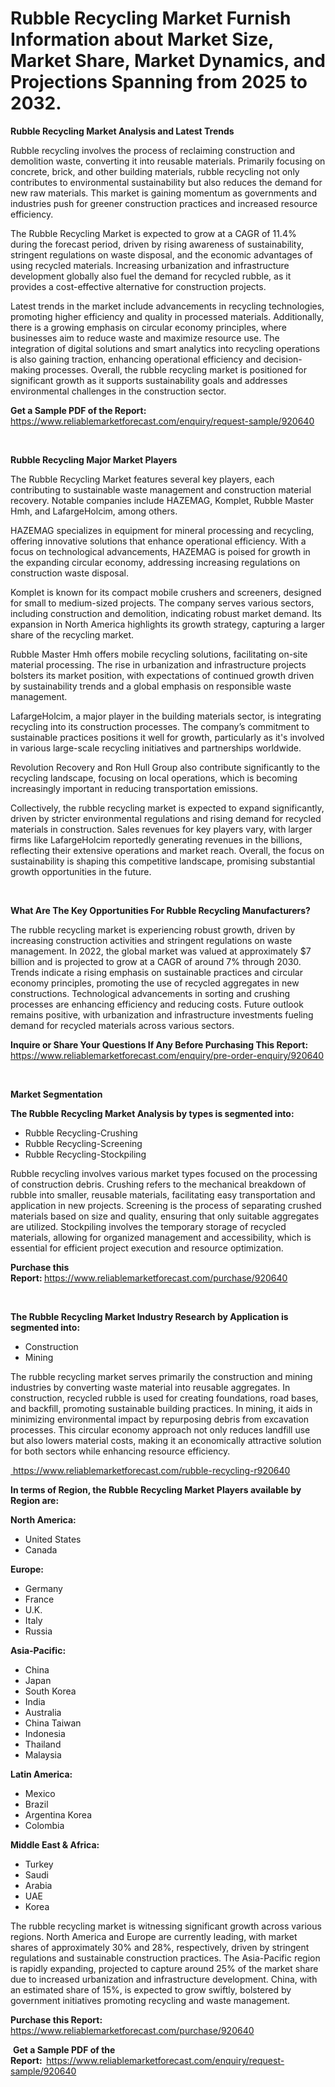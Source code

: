 <p><h1>Rubble Recycling Market Furnish Information about Market Size, Market Share, Market Dynamics, and Projections Spanning from 2025 to 2032.</h1></p><p><strong>Rubble Recycling Market Analysis and Latest Trends</strong></p>
<p><p>Rubble recycling involves the process of reclaiming construction and demolition waste, converting it into reusable materials. Primarily focusing on concrete, brick, and other building materials, rubble recycling not only contributes to environmental sustainability but also reduces the demand for new raw materials. This market is gaining momentum as governments and industries push for greener construction practices and increased resource efficiency.</p><p>The Rubble Recycling Market is expected to grow at a CAGR of 11.4% during the forecast period, driven by rising awareness of sustainability, stringent regulations on waste disposal, and the economic advantages of using recycled materials. Increasing urbanization and infrastructure development globally also fuel the demand for recycled rubble, as it provides a cost-effective alternative for construction projects. </p><p>Latest trends in the market include advancements in recycling technologies, promoting higher efficiency and quality in processed materials. Additionally, there is a growing emphasis on circular economy principles, where businesses aim to reduce waste and maximize resource use. The integration of digital solutions and smart analytics into recycling operations is also gaining traction, enhancing operational efficiency and decision-making processes. Overall, the rubble recycling market is positioned for significant growth as it supports sustainability goals and addresses environmental challenges in the construction sector.</p></p>
<p><strong>Get a Sample PDF of the Report:&nbsp;</strong> <a href="https://www.reliablemarketforecast.com/enquiry/request-sample/920640?utm_campaign=1130&utm_medium=2&utm_source=Github&utm_content=ia&utm_term=17042025&utm_id=rubble-recycling">https://www.reliablemarketforecast.com/enquiry/request-sample/920640</a></p>
<p>&nbsp;</p>
<p><strong>Rubble Recycling Major Market Players</strong></p>
<p><p>The Rubble Recycling Market features several key players, each contributing to sustainable waste management and construction material recovery. Notable companies include HAZEMAG, Komplet, Rubble Master Hmh, and LafargeHolcim, among others.</p><p>HAZEMAG specializes in equipment for mineral processing and recycling, offering innovative solutions that enhance operational efficiency. With a focus on technological advancements, HAZEMAG is poised for growth in the expanding circular economy, addressing increasing regulations on construction waste disposal.</p><p>Komplet is known for its compact mobile crushers and screeners, designed for small to medium-sized projects. The company serves various sectors, including construction and demolition, indicating robust market demand. Its expansion in North America highlights its growth strategy, capturing a larger share of the recycling market.</p><p>Rubble Master Hmh offers mobile recycling solutions, facilitating on-site material processing. The rise in urbanization and infrastructure projects bolsters its market position, with expectations of continued growth driven by sustainability trends and a global emphasis on responsible waste management.</p><p>LafargeHolcim, a major player in the building materials sector, is integrating recycling into its construction processes. The company’s commitment to sustainable practices positions it well for growth, particularly as it's involved in various large-scale recycling initiatives and partnerships worldwide.</p><p>Revolution Recovery and Ron Hull Group also contribute significantly to the recycling landscape, focusing on local operations, which is becoming increasingly important in reducing transportation emissions.</p><p>Collectively, the rubble recycling market is expected to expand significantly, driven by stricter environmental regulations and rising demand for recycled materials in construction. Sales revenues for key players vary, with larger firms like LafargeHolcim reportedly generating revenues in the billions, reflecting their extensive operations and market reach. Overall, the focus on sustainability is shaping this competitive landscape, promising substantial growth opportunities in the future.</p></p>
<p>&nbsp;</p>
<p><strong>What Are The Key Opportunities For Rubble Recycling Manufacturers?</strong></p>
<p><p>The rubble recycling market is experiencing robust growth, driven by increasing construction activities and stringent regulations on waste management. In 2022, the global market was valued at approximately $7 billion and is projected to grow at a CAGR of around 7% through 2030. Trends indicate a rising emphasis on sustainable practices and circular economy principles, promoting the use of recycled aggregates in new constructions. Technological advancements in sorting and crushing processes are enhancing efficiency and reducing costs. Future outlook remains positive, with urbanization and infrastructure investments fueling demand for recycled materials across various sectors.</p></p>
<p><strong>Inquire or Share Your Questions If Any Before Purchasing This Report:</strong> <a href="https://www.reliablemarketforecast.com/enquiry/pre-order-enquiry/920640?utm_campaign=1130&utm_medium=2&utm_source=Github&utm_content=ia&utm_term=17042025&utm_id=rubble-recycling">https://www.reliablemarketforecast.com/enquiry/pre-order-enquiry/920640</a></p>
<p>&nbsp;</p>
<p><strong>Market Segmentation</strong></p>
<p><strong>The Rubble Recycling Market Analysis by types is segmented into:</strong></p>
<p><ul><li>Rubble Recycling-Crushing</li><li>Rubble Recycling-Screening</li><li>Rubble Recycling-Stockpiling</li></ul></p>
<p><p>Rubble recycling involves various market types focused on the processing of construction debris. Crushing refers to the mechanical breakdown of rubble into smaller, reusable materials, facilitating easy transportation and application in new projects. Screening is the process of separating crushed materials based on size and quality, ensuring that only suitable aggregates are utilized. Stockpiling involves the temporary storage of recycled materials, allowing for organized management and accessibility, which is essential for efficient project execution and resource optimization.</p></p>
<p><strong>Purchase this Report:&nbsp;</strong><a href="https://www.reliablemarketforecast.com/purchase/920640?utm_campaign=1130&utm_medium=2&utm_source=Github&utm_content=ia&utm_term=17042025&utm_id=rubble-recycling">https://www.reliablemarketforecast.com/purchase/920640</a></p>
<p>&nbsp;</p>
<p><strong>The Rubble Recycling Market Industry Research by Application is segmented into:</strong></p>
<p><ul><li>Construction</li><li>Mining</li></ul></p>
<p><p>The rubble recycling market serves primarily the construction and mining industries by converting waste material into reusable aggregates. In construction, recycled rubble is used for creating foundations, road bases, and backfill, promoting sustainable building practices. In mining, it aids in minimizing environmental impact by repurposing debris from excavation processes. This circular economy approach not only reduces landfill use but also lowers material costs, making it an economically attractive solution for both sectors while enhancing resource efficiency.</p></p>
<p><a href="https://www.reliablemarketforecast.com/rubble-recycling-r920640?utm_campaign=1130&utm_medium=2&utm_source=Github&utm_content=ia&utm_term=17042025&utm_id=rubble-recycling">&nbsp;https://www.reliablemarketforecast.com/rubble-recycling-r920640</a></p>
<p><strong>In terms of Region, the Rubble Recycling Market Players available by Region are:</strong></p>
<p>
    <p> <strong> North America: </strong>
        <ul>
            <li>United States</li>
            <li>Canada</li>
        </ul>
        </p> 
    <p> <strong> Europe: </strong>
        <ul>
            <li>Germany</li>
            <li>France</li>
            <li>U.K.</li>
            <li>Italy</li>
            <li>Russia</li>
        </ul>
        </p> 
    <p> <strong> Asia-Pacific: </strong>
        <ul>
            <li>China</li>
            <li>Japan</li>
            <li>South Korea</li>
            <li>India</li>
            <li>Australia</li>
            <li>China Taiwan</li>
            <li>Indonesia</li>
            <li>Thailand</li>
            <li>Malaysia</li>
        </ul>
        </p> 
    <p> <strong> Latin America: </strong>
        <ul>
            <li>Mexico</li>
            <li>Brazil</li>
            <li>Argentina Korea</li>
            <li>Colombia</li>
        </ul>
        </p> 
    <p> <strong> Middle East & Africa: </strong>
        <ul>
            <li>Turkey</li>
            <li>Saudi</li>
            <li>Arabia</li>
            <li>UAE</li>
            <li>Korea</li>
        </ul>
    </p>
    </p>
<p><p>The rubble recycling market is witnessing significant growth across various regions. North America and Europe are currently leading, with market shares of approximately 30% and 28%, respectively, driven by stringent regulations and sustainable construction practices. The Asia-Pacific region is rapidly expanding, projected to capture around 25% of the market share due to increased urbanization and infrastructure development. China, with an estimated share of 15%, is expected to grow swiftly, bolstered by government initiatives promoting recycling and waste management.</p></p>
<p><strong>Purchase this Report: </strong><a href="https://www.reliablemarketforecast.com/purchase/920640?utm_campaign=1130&utm_medium=2&utm_source=Github&utm_content=ia&utm_term=17042025&utm_id=rubble-recycling">https://www.reliablemarketforecast.com/purchase/920640</a></p>
<p>&nbsp;<strong>Get a Sample PDF of the Report:&nbsp;&nbsp;</strong><a href="https://www.reliablemarketforecast.com/enquiry/request-sample/920640?utm_campaign=1130&utm_medium=2&utm_source=Github&utm_content=ia&utm_term=17042025&utm_id=rubble-recycling">https://www.reliablemarketforecast.com/enquiry/request-sample/920640</a></p>
<p><strong></strong></p>
<p><p></p><p></p><p></p></p>